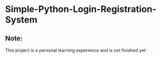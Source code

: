 # Simple-Python-Login-Registration-System

## Note:
This project is a personal learning experience and is not finished yet.


